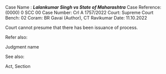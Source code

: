 Case Name : ***Lalankumar Singh vs State of Maharashtra***
Case Reference: (0000) 0 SCC 00
Case Number: Crl A 1757/2022
Court: Supreme Court
Bench: 02
Coram: BR Gavai (Author), CT Ravikumar
Date: 11.10.2022

Court cannot presume  that there has been issuance of process.

Refer also:

Judgment name

See also:
 
Act, Section